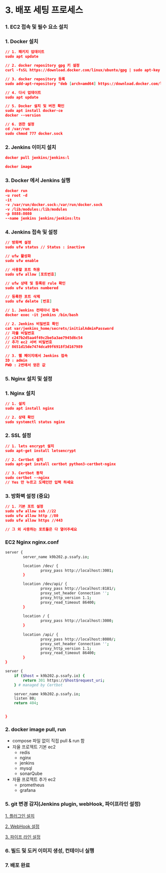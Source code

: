# 3. 배포 세팅 프로세스

### 1. EC2 접속 및 필수 요소 설치

### 1. Docker 설치

```json
// 1. 패키지 업데이트
sudo apt update

// 2. docker repository gpg 키 설정
curl -fsSL https://download.docker.com/linux/ubuntu/gpg | sudo apt-key add -

// 3. docker repository 등록
sudo add-apt-repository "deb [arch=amd64] https://download.docker.com/linux/ubuntu focal stable"

// 4. 다시 업데이트
sudo apt update

// 5. Docker 설치 및 버전 확인
sudo apt install docker-ce
docker --version

// 6. 권한 설정
cd /var/run
sudo chmod 777 docker.sock
```

### 2. Jenkins 이미지 설치

```json
docker pull jenkins/jenkins:l

docker image
```

### 3. Docker 에서 Jenkins 실행

```json
docker run 
-u root -d
-it 
-v /var/run/docker.sock:/var/run/docker.sock 
-v /lib/modules:/lib/modules 
-p 8888:8080
--name jenkins jenkins/jenkins:lts
```

### 4. Jenkins 접속 및 설정

```json
// 방화벽 설정
sudo ufw status // Status : inactive

// ufw 활성화
sudo ufw enable

// 사용할 포트 허용
sudo ufw allow [포트번호] 

// ufw 상태 및 등록된 rule 확인
sudo ufw status numbered

// 등록한 포트 삭제
sudo ufw delete [번호]

// 1. Jenkins 컨테이너 접속
docker exec -it jenkins /bin/bash

// 2. Jenkins 비밀번호 확인
cat var/jenkins_home/secrets/initialAdminPassword
// 자율 비밀번호
// c247b2d5aa4f49c2be5a3ae7945d6c54
// 추가 ec2 서버 비밀번호
// 8651d15de7474dca99f6918f3d167989

// 3. 웹 페이지에서 Jenkins 접속
ID : admin
PWD : 2번에서 얻은 값
```

### 5. Nginx 설치 및 설정

### 1. Nginx 설치

```json
// 1. 설치
sudo apt install nginx

// 2. 상태 확인
sudo systemctl status nginx
```

### 2. SSL 설정

```json
// 1. lets encrypt 설치
sudo apt-get install letsencrypt

// 2. Certbot 설치
sudo apt-get install certbot python3-certbot-nginx

// 3. Certbot 동작
sudo certbot --nginx
// Yes 만 누르고 도메인만 입력 하세요
```

### 3. 방화벽 설정 (중요)

```json
// 1. 기본 포트 설정
sudo ufw allow ssh //22
sudo ufw allow http //80
sudo ufw allow https //443

// 그 외 사용하는 포트들은 다 열어주세요
```

### EC2 Nginx nginx.conf

```bash
server {
        server_name k9b202.p.ssafy.io;

        location /dev/ {
                proxy_pass http://localhost:3001;
        }

        location /dev/api/ {
                proxy_pass http://localhost:8181/;
                proxy_set_header Connection '';
                proxy_http_version 1.1;
                proxy_read_timeout 86400;
        }
       
        location / {
                proxy_pass http://localhost:3000;
        }
        
        location /api/ {
                proxy_pass http://localhost:8080/;
                proxy_set_header Connection '';
                proxy_http_version 1.1;
                proxy_read_timeout 86400;
        }
}

server {
    if ($host = k9b202.p.ssafy.io) {
        return 301 https://$host$request_uri;
    } # managed by Certbot

    server_name k9b202.p.ssafy.io;
    listen 80;
    return 404;
  

}
```

### 2. docker image pull, run

- compose 파일 없이 직접 pull & run 함
- 자율 프로젝트 기본 ec2
    - redis
    - nginx
    - jenkins
    - mysql
    - sonarQube
- 자율 프로젝트 추가 ec2
    - prometheus
    - grafana

### 5. git 변경 감지(Jenkins plugin, webHook, 파이프라인 설정)

[1. 플러그인 설치](3%20%E1%84%87%E1%85%A2%E1%84%91%E1%85%A9%20%E1%84%89%E1%85%A6%E1%84%90%E1%85%B5%E1%86%BC%20%E1%84%91%E1%85%B3%E1%84%85%E1%85%A9%E1%84%89%E1%85%A6%E1%84%89%E1%85%B3%20d368b94211824ff7a971450cefe80576/1%20%E1%84%91%E1%85%B3%E1%86%AF%E1%84%85%E1%85%A5%E1%84%80%E1%85%B3%E1%84%8B%E1%85%B5%E1%86%AB%20%E1%84%89%E1%85%A5%E1%86%AF%E1%84%8E%E1%85%B5%2040e0d566fdcd4f38853de208bfd2cd1a.md)

[2. WebHook 설정](3%20%E1%84%87%E1%85%A2%E1%84%91%E1%85%A9%20%E1%84%89%E1%85%A6%E1%84%90%E1%85%B5%E1%86%BC%20%E1%84%91%E1%85%B3%E1%84%85%E1%85%A9%E1%84%89%E1%85%A6%E1%84%89%E1%85%B3%20d368b94211824ff7a971450cefe80576/2%20WebHook%20%E1%84%89%E1%85%A5%E1%86%AF%E1%84%8C%E1%85%A5%E1%86%BC%204fd0ca79d6654588af3d709c8b48c9b8.md)

[3. 파이프 라인 설정](3%20%E1%84%87%E1%85%A2%E1%84%91%E1%85%A9%20%E1%84%89%E1%85%A6%E1%84%90%E1%85%B5%E1%86%BC%20%E1%84%91%E1%85%B3%E1%84%85%E1%85%A9%E1%84%89%E1%85%A6%E1%84%89%E1%85%B3%20d368b94211824ff7a971450cefe80576/3%20%E1%84%91%E1%85%A1%E1%84%8B%E1%85%B5%E1%84%91%E1%85%B3%20%E1%84%85%E1%85%A1%E1%84%8B%E1%85%B5%E1%86%AB%20%E1%84%89%E1%85%A5%E1%86%AF%E1%84%8C%E1%85%A5%E1%86%BC%20e90331a058904f3f88c32b007bec9a5a.md)

### 6. 빌드 및 도커 이미지 생성, 컨테이너 실행

### 7. 배포 완료